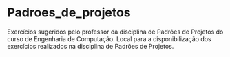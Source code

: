 # Padroes_de_projetos
Exercícios sugeridos pelo professor da disciplina de Padrões de Projetos do curso de Engenharia de Computação.
Local para a disponibilização dos exercícios realizados na disciplina de Padrões de Projetos. 
